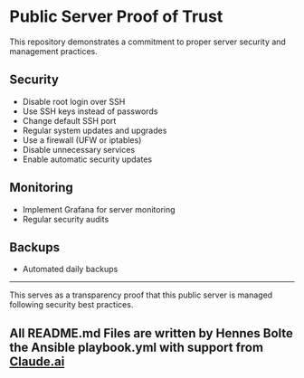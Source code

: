 # Public Server Proof of Trust

This repository demonstrates a commitment to proper server security and management practices.

## Security

- Disable root login over SSH
- Use SSH keys instead of passwords
- Change default SSH port
- Regular system updates and upgrades
- Use a firewall (UFW or iptables)
- Disable unnecessary services
- Enable automatic security updates

## Monitoring

- Implement Grafana for server monitoring
- Regular security audits

## Backups

- Automated daily backups


---

This serves as a transparency proof that this public server is managed following security best practices.

## All README.md Files are written by Hennes Bolte the Ansible playbook.yml with support from [Claude.ai](https://claude.ai)
